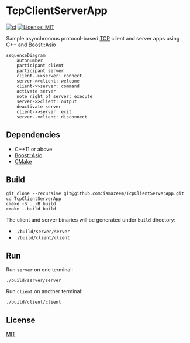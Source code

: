 # TcpClientServerApp

[![ci](https://github.com/iamazeem/TcpClientServerApp/actions/workflows/ci.yml/badge.svg?branch=main)](https://github.com/iamazeem/TcpClientServerApp/actions/workflows/ci.yml)
[![License: MIT](https://img.shields.io/badge/license-MIT-darkgreen.svg?style=flat-square)](./LICENSE)

Sample asynchronous protocol-based
[TCP](https://en.wikipedia.org/wiki/Transmission_Control_Protocol) client and
server apps using C++ and
[Boost::Asio](https://www.boost.org/doc/libs/1_76_0/doc/html/boost_asio.html)

```mermaid
sequenceDiagram
    autonumber
    participant client
    participant server
    client-->>server: connect
    server->>client: welcome
    client->>server: command
    activate server
    note right of server: execute
    server->>client: output
    deactivate server
    client->>server: exit
    server--xclient: disconnect
```

## Dependencies

- C++11 or above
- [Boost::Asio](https://www.boost.org/doc/libs/1_76_0/doc/html/boost_asio.html)
- [CMake](https://cmake.org/)

## Build

```shell
git clone --recursive git@github.com:iamazeem/TcpClientServerApp.git
cd TcpClientServerApp
cmake -S . -B build
cmake --build build
```

The client and server binaries will be generated under `build` directory:

- `./build/server/server`
- `./build/client/client`

## Run

Run `server` on one terminal:

```shell
./build/server/server
```

Run `client` on another terminal:

```shell
./build/client/client
```

## License

[MIT](./LICENSE)
